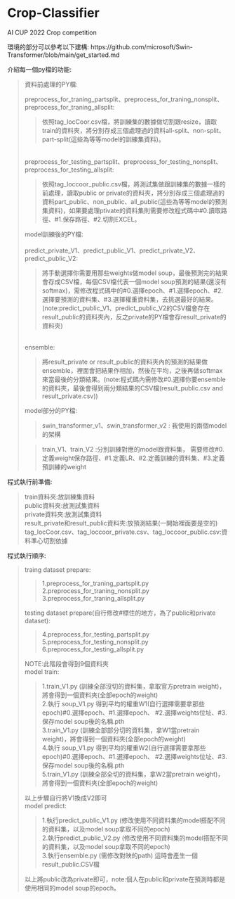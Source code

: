 # Crop-Classifier
AI CUP 2022 Crop competition

 <p>
 環境的部分可以參考以下建構:
      https://github.com/microsoft/Swin-Transformer/blob/main/get_started.md
 </p>
<p>
介紹每一個py檔的功能:
  <blockquote>
  <p>
    
  資料前處理的PY檔:
    <p>
      preprocess_for_traning_partsplit、preprocess_for_traning_nonsplit、preprocess_for_traning_allsplit:
      <blockquote>
                依照tag_locCoor.csv檔，將訓練集的數據做切割跟resize，讀取train的資料夾，將分別存成三個處理過的資料all-split、non-split、part-split(這些為等等model的訓練集資料)。</blockquote>
       </br>
      preprocess_for_testing_partsplit、preprocess_for_testing_nonsplit、preprocess_for_testing_allsplit:<blockquote>
                依照tag_loccoor_public.csv檔，將測試集做跟訓練集的數據一樣的前處理，讀取public or private的資料夾，將分別存成三個處理過的資料part_public、non_public、all_public(這些為等等model的預測集資料)，如果要處理ptivate的資料集則需要修改程式碼中#0.讀取路徑、#1.保存路徑、#2.切割EXCEL。</blockquote>
      </p>
  </p>  
  <p>
  model訓練後的PY檔:
  </br> </br>
      predict_private_V1、predict_public_V1、predict_private_V2、predict_public_V2:
     
  <blockquote>
                將手動選擇你需要用那些weights做model soup，最後預測完的結果會存成CSV檔，每個CSV檔代表一個model soup預測的結果(還沒有softmax)，需修改程式碼中的#0.選擇epoch、#1.選擇epoch、#2.選擇要預測的資料集、#3.選擇權重資料集，去挑選最好的結果。(note:predict_public_V1、predict_public_V2的CSV檔會存在result_public的資料夾內，反之private的PY檔會存result_private的資料夾)     
    </blockquote>
    </br>
      ensemble:
 <blockquote>
                將result_private or result_public的資料夾內的預測的結果做ensemble，裡面會把結果作相加，然後在平均，之後再做softmax來當最後的分類結果。(note:程式碼內需修改#0.選擇你要ensemble的資料夾，最後會得到兩分類結果的CSV檔(result_public.csv and result_private.csv))
    </blockquote>
  </p> 
  <p>
  model部分的PY檔: </br>
 <blockquote>
      swin_transformer_v1、swin_transformer_v2 : 我使用的兩個model的架構
  </blockquote>
 <blockquote>
      train_V1、train_V2 :分別訓練對應的model跟資料集， 需要修改#0.定義weight保存路徑、#1.定義LR、#2.定義訓練的資料集、#3.定義預訓練的weight
 </blockquote>
 </p>
 </blockquote>
 </p>
 

 <p>
  
 程式執行前準備:</br>
 <blockquote>
      train資料夾:放訓練集資料</br>
      public資料夾:放測試集資料</br>
      private資料夾:放測試集資料  </br>       
      result_private和result_public資料夾:放預測結果(一開始裡面要是空的)</br>
      tag_locCoor.csv、tag_loccoor_private.csv、tag_loccoor_public.csv:資料準心切割依據</br>
      </blockquote>
  </p>
   <p>
 程式執行順序:</br>
 <blockquote>
      traing dataset prepare:</br>
      <blockquote>
        1.preprocess_for_traning_partsplit.py</br>
        2.preprocess_for_traning_nonsplit.py</br>
        3.preprocess_for_traning_allsplit.py</br>
        </blockquote>
      testing dataset prepare(自行修改#標住的地方，為了public和private dataset):</br>
      <blockquote>
        4.preprocess_for_testing_partsplit.py</br>
        5.preprocess_for_testing_nonsplit.py</br>
        6.preprocess_for_testing_allsplit.py</br>
        </blockquote>
      NOTE:此階段會得到9個資料夾</br>
      model train:</br>
      <blockquote>
         1.train_V1.py (訓練全部沒切的資料集，拿取官方pretrain weight)，將會得到一個資料夾(全部epoch的weight)</br>
         2.執行 soup_V1.py 得到平均的權重W1(自行選擇需要拿那些epoch)#0.選擇epoch、#1.選擇epoch、 #2.選擇weights位址、#3.保存model soup後的名稱.pth</br>
         3.train_V1.py (訓練全部部分切的資料集，拿W1當pretrain weight)，將會得到一個資料夾(全部epoch的weight)</br>
         4.執行 soup_V1.py 得到平均的權重W2(自行選擇需要拿那些epoch)#0.選擇epoch、#1.選擇epoch、 #2.選擇weights位址、#3.保存model soup後的名稱.pth</br>
         5.train_V1.py (訓練全部全切的資料集，拿W2當pretrain weight)，將會得到一個資料夾(全部epoch的weight)</br>
         </blockquote>
         以上步驟自行將V1換成V2即可</br>
      model predict:</br>
      <blockquote>
         1.執行predict_public_V1.py (修改使用不同資料集的model搭配不同的資料集，以及model soup拿取不同的epoch)</br>
         2.執行predict_public_V2.py (修改使用不同資料集的model搭配不同的資料集，以及model soup拿取不同的epoch)</br>
         3.執行ensemble.py (需修改對映的path) 這時會產生一個result_public.CSV檔</br>
         </blockquote>
         以上將public改為private即可，note:個人在public和private在預測時都是使用相同的model soup的epoch。</br>
  </blockquote>
  </p>
